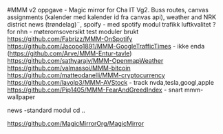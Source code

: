 #MMM v2 
oppgave - 
Magic mirror for Cha IT Vg2.
Buss routes, 
canvas assignments (kalender med kalender id fra canvas api),
weather and NRK district news (trøndelag)¨,
spoify - med spotify modul
trafikk
luftkvalitet ? 
for nhn - møteromsoversikt
test
moduler brukt
https://github.com/Fabrizz/MMM-OnSpotify 
https://github.com/Jacopo1891/MMM-GoogleTrafficTimes - ikke enda
(https://github.com/Arve/MMM-Entur-tavle)
https://github.com/sathyarajv/MMM-OpenmapWeather
https://github.com/valmassoi/MMM-bitcoin
https://github.com/matteodanelli/MMM-cryptocurrency
https://github.com/lavolp3/MMM-AVStock - track nvda,tesla,googl,apple
https://github.com/Pip1405/MMM-FearAndGreedIndex - snart
mmm-wallpaper

news -standard modul
cd ..  

https://github.com/MagicMirrorOrg/MagicMirror
